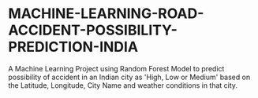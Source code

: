 # MACHINE-LEARNING-ROAD-ACCIDENT-POSSIBILITY-PREDICTION-INDIA
A Machine Learning Project using Random Forest Model to predict possibility of accident in an Indian city as 'High, Low or Medium' based on the Latitude, Longitude, City Name and weather conditions in that city.
